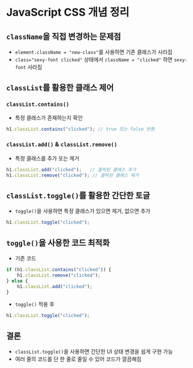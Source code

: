 # JavaScript CSS 개념 정리

## `className`을 직접 변경하는 문제점
- `element.className = "new-class"`를 사용하면 기존 클래스가 사라짐
- `class="sexy-font clicked"` 상태에서 `className = "clicked"` 하면 `sexy-font` 사라짐

## `classList`를 활용한 클래스 제어
### `classList.contains()`
- 특정 클래스가 존재하는지 확인

```javascript
h1.classList.contains("clicked"); // true 또는 false 반환
```

### `classList.add()` & `classList.remove()`
- 특정 클래스를 추가 또는 제거

```javascript
h1.classList.add("clicked");   // 클릭된 클래스 추가
h1.classList.remove("clicked"); // 클릭된 클래스 제거
```

## `classList.toggle()`를 활용한 간단한 토글
- `toggle()`을 사용하면 특정 클래스가 있으면 제거, 없으면 추가

```javascript
h1.classList.toggle("clicked");
```

## `toggle()`을 사용한 코드 최적화
- 기존 코드

```javascript
if (h1.classList.contains("clicked")) {
    h1.classList.remove("clicked");
} else {
    h1.classList.add("clicked");
}
```

- `toggle()` 적용 후

```javascript
h1.classList.toggle("clicked");
```

## 결론
- `classList.toggle()`을 사용하면 간단한 UI 상태 변경을 쉽게 구현 가능
- 여러 줄의 코드를 단 한 줄로 줄일 수 있어 코드가 깔끔해짐
